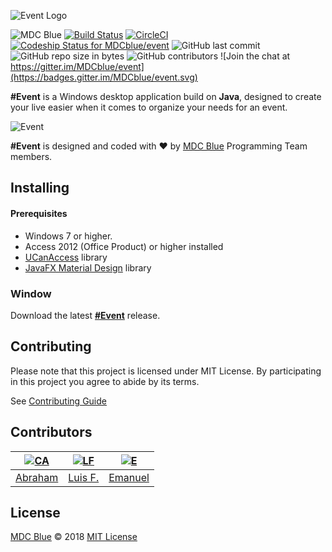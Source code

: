 ![Event Logo](https://eventgenerator.ga/assets/images/event.png)

![MDC Blue](https://mdc.blue/badge.svg)
[![Build Status](https://travis-ci.org/MDCblue/event.svg?branch=master)](https://travis-ci.org/MDCblue/event)
[![CircleCI](https://circleci.com/gh/MDCblue/event.svg?style=svg&circle-token=9e0b94449621dc7622993c997eca7dd8b9a03aba)](https://circleci.com/gh/MDCblue/event) 
[ ![Codeship Status for MDCblue/event](https://app.codeship.com/projects/0aff85f0-41b3-0136-0e71-221a7588f37b/status?branch=master)](https://app.codeship.com/projects/291411)
![GitHub last commit](https://img.shields.io/github/last-commit/mdcblue/event.svg)  
![GitHub repo size in bytes](https://img.shields.io/github/repo-size/mdcblue/event.svg) 
![GitHub contributors](https://img.shields.io/github/contributors/mdcblue/event.svg) 
![Join the chat at https://gitter.im/MDCblue/event](https://badges.gitter.im/MDCblue/event.svg)

**\#Event** is a Windows desktop application build on **Java**, designed to create your live easier when it comes to organize your needs for an event.

![Event](https://eventgenerator.ga/assets/images/desktop.png)

**\#Event** is designed and coded with ❤️ by [MDC Blue](https://mdc.blue) Programming Team members.

## Installing

#### Prerequisites

* Windows 7 or higher.
* Access 2012 \(Office Product\) or higher installed
* [UCanAccess](http://ucanaccess.sourceforge.net/site.html) library
* [JavaFX Material Design](http://www.jfoenix.com/) library

### Window

Download the latest [**\#Event**](https://eventgenerator.ga/#download-section) release.

## Contributing

Please note that this project is licensed under MIT License. By participating in this project you agree to abide by its terms.

See [Contributing Guide](https://github.com/MDCblue/event/blob/master/.github/contribution-guidelines.md)

## Contributors

| [![CA](https://avatars3.githubusercontent.com/u/21347264?s=50&v=4)](https://github.com/19cah)                                | [![LF](https://avatars3.githubusercontent.com/u/34631500?s=50&v=4)](https://github.com/LuisRobaina)                          | [![E](https://avatars3.githubusercontent.com/u/27441517?s=50&v=4)](https://github.com/Jikiyama) |
| --- | --- | --- |
| [Abraham](https://github.com/19cah)                                                                                          | [Luis F.](https://github.com/LuisRobaina)                                                                                    | [Emanuel](https://github.com/Jikiyama) |

## License

[MDC Blue](https://github.com/MDCblue) © 2018 [MIT License](https://github.com/MDCblue/event/blob/master/LICENSE)

